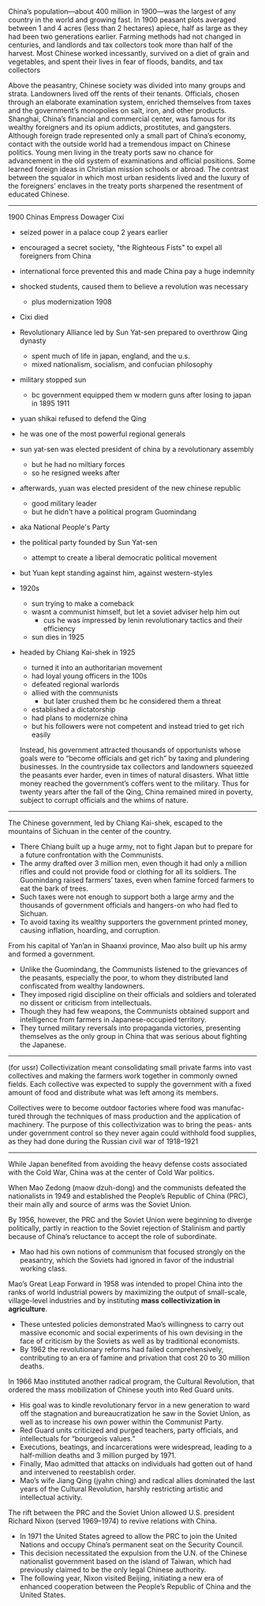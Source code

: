 China’s population—about 400 million in 1900—was the largest of any country in the world and growing fast. In 1900 peasant plots averaged between 1 and 4 acres (less than 2 hectares) apiece, half as large as they had been two generations earlier. Farming methods had not changed in centuries, and landlords and tax collectors took more than half of the harvest. Most Chinese worked incessantly, survived on a diet of grain and vegetables, and spent their lives in fear of floods, bandits, and tax collectors

Above the peasantry, Chinese society was divided into many groups and strata. Landowners lived off the rents of their tenants. Officials, chosen through an elaborate examination system, enriched themselves from taxes and the government’s monopolies on salt, iron, and other products. Shanghai, China’s financial and commercial center, was famous for its wealthy foreigners and its opium addicts, prostitutes, and gangsters. Although foreign trade represented only a small part of China’s economy, contact with the outside world had a tremendous impact on Chinese politics. Young men living in the treaty ports saw no chance for advancement in the old system of examinations and official positions. Some learned foreign ideas in Christian mission schools or abroad. The contrast between the squalor in which most urban residents lived and the luxury of the foreigners’ enclaves in the treaty ports sharpened the resentment of educated Chinese.

---

1900 Chinas Empress Dowager Cixi
* seized power in a palace coup 2 years earlier
* encouraged a secret society, "the Righteous Fists" to expel all foreigners from China
* international force prevented this and made China pay a huge indemnity
* shocked students, caused them to believe a revolution was necessary 
	* plus modernization
1908
* Cixi died
* Revolutionary Alliance led by Sun Yat-sen prepared to overthrow Qing dynasty
	* spent much of life in japan, england, and the u.s.
	* mixed nationalism, socialism, and confucian philosophy
* military stopped sun
	* bc government equipped them w modern guns after losing to japan in 1895
1911
* yuan shikai refused to defend the Qing
* he was one of the most powerful regional generals
* sun yat-sen was elected president of china by a revolutionary assembly
	* but he had no miltiary forces
	* so he resigned weeks after
* afterwards, yuan was elected president of the new chinese republic
	* good military leader
	* but he didn't have a political program
Guomindang
* aka National People's Party
* the political party founded by Sun Yat-sen 
	* attempt to create a liberal democratic political movement
* but Yuan kept standing against him, against western-styles
* 1920s
	* sun trying to make a comeback
	* wasnt a communist himself, but let a soviet adviser help him out
		* cus he was impressed by lenin revolutionary tactics and their efficiency
	* sun dies in 1925
* headed by Chiang Kai-shek in 1925
	* turned it into an authoritarian movement
	* had loyal young officers in the 100s
	* defeated regional warlords
	* allied with the communists
		* but later crushed them bc he considered them a threat
	* established a dictatorship
	* had plans to modernize china
	* but his followers were not competent and instead tried to get rich easily

	Instead, his government attracted thousands of opportunists whose goals were to “become officials and get rich” by taxing and plundering businesses. In the countryside tax collectors and landowners squeezed the peasants ever harder, even in times of natural disasters. What little money reached the government’s coffers went to the military. Thus for twenty years after the fall of the Qing, China remained mired in poverty, subject to corrupt officials and the whims of nature.

---

The Chinese government, led by Chiang Kai-shek, escaped to the mountains of Sichuan in the center of the country. 
* There Chiang built up a huge army, not to fight Japan but to prepare for a future confrontation with the Communists. 
* The army drafted over 3 million men, even though it had only a million rifles and could not provide food or clothing for all its soldiers. 
The Guomindang raised farmers’ taxes, even when famine forced farmers to eat the bark of trees. 
* Such taxes were not enough to support both a large army and the thousands of government officials and hangers-on who had fled to Sichuan. 
* To avoid taxing its wealthy supporters the government printed money, causing inflation, hoarding, and corruption. 

From his capital of Yan’an in Shaanxi province, Mao also built up his army and formed a government. 
* Unlike the Guomindang, the Communists listened to the grievances of the peasants, especially the poor, to whom they distributed land confiscated from wealthy landowners. 
* They imposed rigid discipline on their officials and soldiers and tolerated no dissent or criticism from intellectuals. 
* Though they had few weapons, the Communists obtained support and intelligence from farmers in Japanese-occupied territory. 
* They turned military reversals into propaganda victories, presenting themselves as the only group in China that was serious about fighting the Japanese.

---

(for ussr)
Collectivization meant consolidating small private farms into vast collectives and making the farmers work together in commonly owned fields. Each collective was expected to supply the government with a fixed amount of food and distribute what was left among its members.

Collectives were to become outdoor factories where food was manufac- tured through the techniques of mass production and the application of machinery. The purpose of this collectivization was to bring the peas- ants under government control so they never again could withhold food supplies, as they had done during the Russian civil war of 1918–1921

---

While Japan benefited from avoiding the heavy defense costs associated with the Cold War, China was at the center of Cold War politics. 

When Mao Zedong (maow dzuh-dong) and the communists defeated the nationalists in 1949 and established the People’s Republic of China (PRC), their main ally and source of arms was the Soviet Union. 

By 1956, however, the PRC and the Soviet Union were beginning to diverge politically, partly in reaction to the Soviet rejection of Stalinism and partly because of China’s reluctance to accept the role of subordinate. 
* Mao had his own notions of communism that focused strongly on the peasantry, which the Soviets had ignored in favor of the industrial working class. 

Mao’s Great Leap Forward in 1958 was intended to propel China into the ranks of world industrial powers by maximizing the output of small-scale, village-level industries and by instituting **mass collectivization in agriculture**. 
* These untested policies demonstrated Mao’s willingness to carry out massive economic and social experiments of his own devising in the face of criticism by the Soviets as well as by traditional economists. 
* By 1962 the revolutionary reforms had failed comprehensively, contributing to an era of famine and privation that cost 20 to 30 million deaths. 

In 1966 Mao instituted another radical program, the Cultural Revolution, that ordered the mass mobilization of Chinese youth into Red Guard units. 
* His goal was to kindle revolutionary fervor in a new generation to ward off the stagnation and bureaucratization he saw in the Soviet Union, as well as to increase his own power within the Communist Party. 
* Red Guard units criticized and purged teachers, party officials, and intellectuals for “bourgeois values.” 
* Executions, beatings, and incarcerations were widespread, leading to a half-million deaths and 3 million purged by 1971. 
* Finally, Mao admitted that attacks on individuals had gotten out of hand and intervened to reestablish order. 
* Mao’s wife Jiang Qing (jyahn ching) and radical allies dominated the last years of the Cultural Revolution, harshly restricting artistic and intellectual activity. 

The rift between the PRC and the Soviet Union allowed U.S. president Richard Nixon (served 1969–1974) to revive relations with China. 
* In 1971 the United States agreed to allow the PRC to join the United Nations and occupy China’s permanent seat on the Security Council. 
* This decision necessitated the expulsion from the U.N. of the Chinese nationalist government based on the island of Taiwan, which had previously claimed to be the only legal Chinese authority. 
* The following year, Nixon visited Beijing, initiating a new era of enhanced cooperation between the People’s Republic of China and the United States.